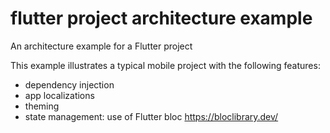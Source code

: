 # flutter project architecture example

An architecture example for a Flutter project
 
This example illustrates a typical mobile project with the following features:
- dependency injection
- app localizations
- theming
- state management: use of Flutter bloc https://bloclibrary.dev/

